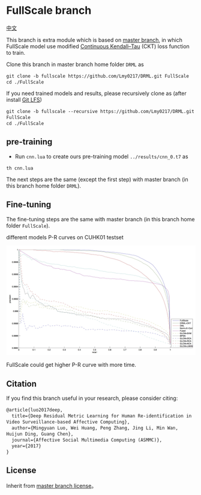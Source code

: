 # FullScale branch

[中文](README_zh.md)

This branch is extra module which is based on [master branch](https://github.com/Lmy0217/DRML), in which FullScale model use modified [Continuous Kendall–Tau](http://www.sciencedirect.com/science/article/pii/S0165168415002686) (CKT) loss function to train.

Clone this branch in master branch home folder `DRML` as

```shell
git clone -b fullscale https://github.com/Lmy0217/DRML.git FullScale
cd ./FullScale
```
If you need trained models and results, please recursively clone as (after install [Git LFS](https://git-lfs.github.com/))

```shell
git clone -b fullscale --recursive https://github.com/Lmy0217/DRML.git FullScale
cd ./FullScale
```

## pre-training
* Run `cnn.lua` to create ours pre-training model `../results/cnn_0.t7` as

```shell
th cnn.lua
```
The next steps are the same (except the first step) with master branch (in this branch home folder `DRML`).

## Fine-tuning
The fine-tuning steps are the same with master branch (in this branch home folder `FullScale`).

different models P-R curves on CUHK01 testset

![](./pr.jpg)

FullScale could get higher P-R curve with more time.

## Citation
If you find this branch useful in your research, please consider citing:
```
@article{luo2017deep,
  title={Deep Residual Metric Learning for Human Re-identification in Video Surveillance-based Affective Computing},
  author={Mingyuan Luo, Wei Huang, Peng Zhang, Jing Li, Min Wan, Huijun Ding, Guang Chen},
  journal={Affective Social Multimedia Computing (ASMMC)},
  year={2017}
}
```

## License
Inherit from [master branch license](https://github.com/Lmy0217/DRML/blob/master/LICENSE)。
